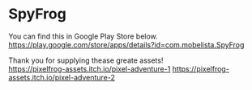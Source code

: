 # SpyFrog

You can find this in Google Play Store below.<br>
https://play.google.com/store/apps/details?id=com.mobelista.SpyFrog

Thank you for supplying thease greate assets!<br>
https://pixelfrog-assets.itch.io/pixel-adventure-1
https://pixelfrog-assets.itch.io/pixel-adventure-2
